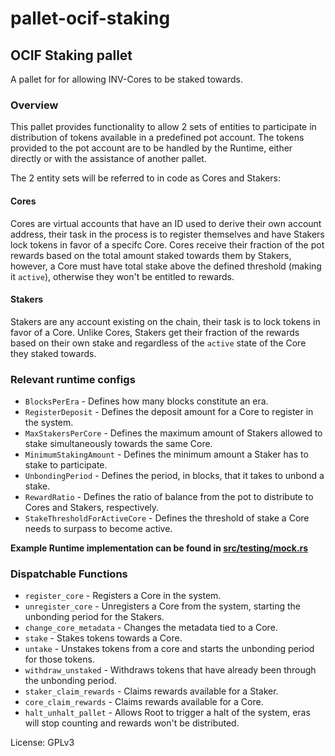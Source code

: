 # pallet-ocif-staking

## OCIF Staking pallet
A pallet for for allowing INV-Cores to be staked towards.


### Overview

This pallet provides functionality to allow 2 sets of entities to participate in distribution of tokens
available in a predefined pot account.
The tokens provided to the pot account are to be handled by the Runtime,
either directly or with the assistance of another pallet.

The 2 entity sets will be referred to in code as Cores and Stakers:

#### Cores
Cores are virtual accounts that have an ID used to derive their own account address,
their task in the process is to register themselves and have Stakers lock tokens in favor of a specifc Core.
Cores receive their fraction of the pot rewards based on the total amount staked towards them by Stakers,
however, a Core must have total stake above the defined threshold (making it `active`), otherwise they won't be entitled to rewards.

#### Stakers
Stakers are any account existing on the chain, their task is to lock tokens in favor of a Core.
Unlike Cores, Stakers get their fraction of the rewards based on their own stake and regardless of
the `active` state of the Core they staked towards.


### Relevant runtime configs

* `BlocksPerEra` - Defines how many blocks constitute an era.
* `RegisterDeposit` - Defines the deposit amount for a Core to register in the system.
* `MaxStakersPerCore` - Defines the maximum amount of Stakers allowed to stake simultaneously towards the same Core.
* `MinimumStakingAmount` - Defines the minimum amount a Staker has to stake to participate.
* `UnbondingPeriod` - Defines the period, in blocks, that it takes to unbond a stake.
* `RewardRatio` - Defines the ratio of balance from the pot to distribute to Cores and Stakers, respectively.
* `StakeThresholdForActiveCore` - Defines the threshold of stake a Core needs to surpass to become active.

**Example Runtime implementation can be found in [src/testing/mock.rs](./src/testing/mock.rs)**

### Dispatchable Functions

* `register_core` - Registers a Core in the system.
* `unregister_core` - Unregisters a Core from the system, starting the unbonding period for the Stakers.
* `change_core_metadata` - Changes the metadata tied to a Core.
* `stake` - Stakes tokens towards a Core.
* `untake` - Unstakes tokens from a core and starts the unbonding period for those tokens.
* `withdraw_unstaked` - Withdraws tokens that have already been through the unbonding period.
* `staker_claim_rewards` - Claims rewards available for a Staker.
* `core_claim_rewards` - Claims rewards available for a Core.
* `halt_unhalt_pallet` - Allows Root to trigger a halt of the system, eras will stop counting and rewards won't be distributed.

[`Call`]: ./enum.Call.html
[`Config`]: ./trait.Config.html

License: GPLv3
